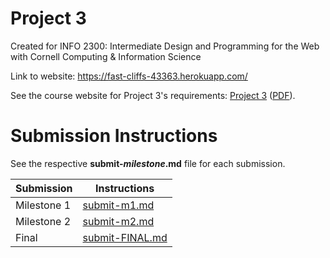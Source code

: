 # Project 3

Created for INFO 2300: Intermediate Design and Programming for the Web with Cornell Computing & Information Science

Link to website: https://fast-cliffs-43363.herokuapp.com/

See the course website for Project 3's requirements: [Project 3](https://github.coecis.cornell.edu/info2300-sp2019/info2300-sp2019-website/blob/master/assignments/project-3/project-3.md) ([PDF](https://github.coecis.cornell.edu/info2300-sp2019/info2300-sp2019-website/blob/master/assignments/project-3/project-3.pdf)).

# Submission Instructions

See the respective **submit-_milestone_.md** file for each submission.

| Submission  | Instructions                       |
| ----------- | ---------------------------------- |
| Milestone 1 | [submit-m1.md](submit-m1.md)       |
| Milestone 2 | [submit-m2.md](submit-m2.md)       |
| Final       | [submit-FINAL.md](submit-FINAL.md) |

